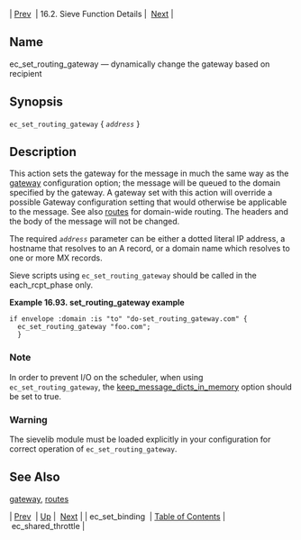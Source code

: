 | [Prev](sieve.ref.ec_set_binding)  | 16.2. Sieve Function Details |  [Next](sieve.ref.ec_shared_throttle.php) |

<a name="sieve.ref.ec_set_routing_gateway"></a>
## Name

ec_set_routing_gateway — dynamically change the gateway based on recipient

## Synopsis

`ec_set_routing_gateway` { *`address`* }

<a name="idp30530000"></a>
## Description

This action sets the gateway for the message in much the same way as the [gateway](conf.ref.gateway "gateway") configuration option; the message will be queued to the domain specified by the gateway. A gateway set with this action will override a possible Gateway configuration setting that would otherwise be applicable to the message. See also [routes](conf.ref.routes.php "routes") for domain-wide routing. The headers and the body of the message will not be changed.

The required *`address`* parameter can be either a dotted literal IP address, a hostname that resolves to an A record, or a domain name which resolves to one or more MX records.

Sieve scripts using `ec_set_routing_gateway` should be called in the each_rcpt_phase only.

<a name="example.ec_set_routing_gateway"></a>

**Example 16.93. set_routing_gateway example**

```
if envelope :domain :is "to" "do-set_routing_gateway.com" {
  ec_set_routing_gateway "foo.com";
  }
```

### Note

In order to prevent I/O on the scheduler, when using `ec_set_routing_gateway`, the [keep_message_dicts_in_memory](conf.ref.keep_message_dicts_in_memory "keep_message_dicts_in_memory") option should be set to true.

### Warning

The sievelib module must be loaded explicitly in your configuration for correct operation of `ec_set_routing_gateway`.

<a name="idp30541616"></a>
## See Also

[gateway](conf.ref.gateway "gateway"), [routes](conf.ref.routes.php "routes")

| [Prev](sieve.ref.ec_set_binding)  | [Up](sieve.ref.files.php) |  [Next](sieve.ref.ec_shared_throttle.php) |
| ec_set_binding  | [Table of Contents](index) |  ec_shared_throttle |
